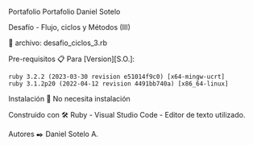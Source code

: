 Portafolio
Portafolio Daniel Sotelo

Desafío - Flujo, ciclos y Métodos (III) 

🚀 archivo: desafio_ciclos_3.rb

Pre-requisitos 📋
Para [Version][S.O.]:

    ruby 3.2.2 (2023-03-30 revision e51014f9c0) [x64-mingw-ucrt]
    ruby 3.1.2p20 (2022-04-12 revision 4491bb740a) [x86_64-linux]
    
Instalación 🔧
No necesita instalación


Construido con 🛠️
Ruby -
Visual Studio Code - Editor de texto utilizado.

Autores ✒️
Daniel Sotelo A.